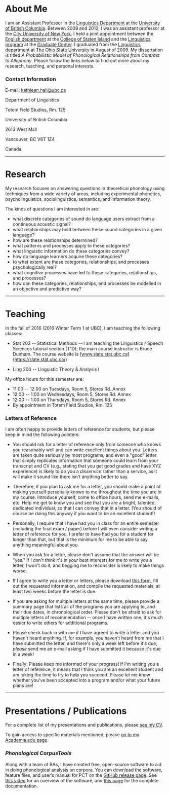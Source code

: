 # About Me
I am an Assistant Professor in the [Linguistics Department](http://linguistics.ubc.ca/) at the [University of British Columbia](http://www.ubc.ca/).
Between 2009 and 2012, I was an assistant professor at the [City University of New York](http://www2.cuny.edu/). I held a joint appointment between the [English department](http://www.csi.cuny.edu/catalog/undergraduate/departments/englishspeechworldlit.html) at the [College of Staten Island](http://www.csi.cuny.edu/) and the [Linguistics program](https://www.gc.cuny.edu/Page-Elements/Academics-Research-Centers-Initiatives/Doctoral-Programs/Linguistics) at the [Graduate Center](https://www.gc.cuny.edu/home).
I graduated from the [Linguistics department](http://www.ling.ohio-state.edu/) at [The Ohio State University](https://www.osu.edu/) in August of 2009. My dissertation is titled _A Probabilistic Model of Phonological Relationships from Contrast to Allophony_.
Please follow the links below to find out more about my research, teaching, and personal interests.

### Contact Information
E-mail: kathleen.hall@ubc.ca

Department of Linguistics

Totem Field Studios, Rm. 125

University of British Columbia

2613 West Mall

Vancouver, BC  V6T 1Z4

Canada

***

# Research
My research focuses on answering questions in theoretical phonology using techniques from a wide variety of areas, including experimental phonetics, psycholinguistics, sociolinguistics, semantics, and information theory.

The kinds of questions I am interested in are:
* what discrete categories of sound do language users extract from a continuous acoustic signal?
* what relationships may hold between these sound categories in a given language?
* how are these relationships determined?
* what patterns and processes apply to these categories?
* what linguistic information do these categories convey?
* how do language learners acquire these categories?
* to what extent are these categories, relationships, and processes psychologically real?
* what cognitive processes have led to these categories, relationships, and processes?
* how can these categories, relationships, and processes be modelled in an objective and predictive way?

***

# Teaching
In the fall of 2016 (2016 Winter Term 1 at UBC), I am teaching the following classes:

* Stat 203 -- Statistical Methods -- I am teaching the Linguistics / Speech Sciences tutorial section (T1D); the main course instructor is Bruce Dunham.  The course website is [www.slate.stat.ubc.ca](https://slate.stat.ubc.ca/)

* Ling 200 -- Linguistic Theory & Analysis I

My office hours for this semester are:
* 11:00 -- 12:00 on Tuesdays, Room 5, Stores Rd. Annex
* 12:00 -- 1:00 on Wednesdays, Room 5, Stores Rd. Annex
* 12:00 -- 1:00 on Thursdays, Room 5, Stores Rd. Annex
* By appointment in Totem Field Studios, Rm. 125

### Letters of Reference
I am often happy to provide letters of reference for students, but please keep in mind the following pointers:

* You should ask for a letter of reference only from someone who knows you reasonably well and can write excellent things about you. Letters are taken quite seriously by most programs, and even a "good" letter that simply replicates information that someone could learn from your transcript and CV (e.g., stating that you get good grades and have XYZ experience) is likely to do you a _disservice_ rather than a service, as it will make it sound like there isn't anything better to say.

* Therefore, if you plan to ask me for a letter, you should make a point of making yourself personally known to me throughout the time you are in my course. Introduce yourself, come to office hours, send me e-mails, etc. Help me get to know you and see that you are a bright, talented, dedicated individual, so that I can convey that in a letter. (You should of course be doing this anyway if you want to be an excellent student!)

* Personally, I require that I have had you in class for an entire semester (including the final exam / paper) before I will even consider writing a letter of reference for you. I prefer to have had you for a student for longer than that, but that is the minimum for me to be able to say anything meaningful about you.

* When you ask for a letter, please don't assume that the answer will be "yes." If I don't think it's in _your_ best interests for me to write you a letter, I won't do it, and begging me to reconsider is likely to make things worse.

* If I agree to write you a letter or letters, please download [this form](http://faculty.arts.ubc.ca/kchall/kchall/Teaching_files/Blank_form_for_letter_requests.doc), fill out the requested information, and compile the requested materials, at least two weeks before the letter is due.

* If you are asking for multiple letters at the same time, please provide a summary page that lists all of the programs you are applying to, and their due dates, in chronological order. Please don't be afraid to ask for multiple letters of recommendation -- once I have written one, it's much easier to write others for additional programs.

* Please check back in with me if I have agreed to write a letter and you haven't heard anything. If, for example, you haven't heard from me that I have submitted the letter, and there's only a week left before it's due, *please* send me an e-mail asking if I have submitted it because it's due in a week!

* Finally: Please keep me informed of your progress! If I'm writing you a letter of reference, it means that I think you are an excellent student and am taking the time to try to help you succeed. Please let me know whether you've been accepted into a program and/or what your future plans are!

***

# Presentations / Publications 

For a complete list of my presentations and publications, please [see my CV](). 

To gain access to specific materials mentioned, please [go to my Academia.edu page]().

### _Phonological CorpusTools_

Along with a team of RAs, I have created free, open-source software to aid in doing phonological analysis on corpora. You can download the software, feature files, and user’s manual for PCT on the [GitHub release page](https://github.com/PhonologicalCorpusTools/CorpusTools/releases). See [this video](https://www.youtube.com/watch?v=mlYmtZL7m2o) for an overview of the software, and [this page](http://corpustools.readthedocs.io/en/latest/) for the complete documentation.
